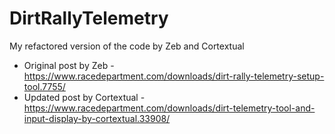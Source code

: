 # DirtRallyTelemetry

My refactored version of the code by Zeb and Cortextual
- Original post by Zeb - https://www.racedepartment.com/downloads/dirt-rally-telemetry-setup-tool.7755/
- Updated post by Cortextual - https://www.racedepartment.com/downloads/dirt-telemetry-tool-and-input-display-by-cortextual.33908/